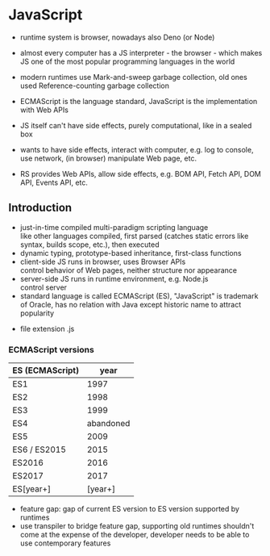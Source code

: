 # JavaScript



<!-- todo: finish -->
<!-- todo: check that all additions past ES2017 are included
https://github.com/tc39/proposals/blob/master/finished-proposals.md
https://2ality.com/2017/02/ecmascript-2018.html
https://2ality.com/2018/02/ecmascript-2019.html
https://2ality.com/2019/12/ecmascript-2020.html
https://2ality.com/2020/09/ecmascript-2021.html
 -->
<!-- todo: note that doesn't cover everything, just basics -->

- runtime system is browser, nowadays also Deno (or Node)
- almost every computer has a JS interpreter - the browser - which makes JS one of the most popular programming languages in the world

- modern runtimes use Mark-and-sweep garbage collection, old ones used Reference-counting garbage collection
- ECMAScript is the language standard, JavaScript is the implementation with Web APIs

- JS itself can't have side effects, purely computational, like in a sealed box
- wants to have side effects, interact with computer, e.g. log to console, use network, (in browser) manipulate Web page, etc.
- RS provides Web APIs, allow side effects, e.g. BOM API, Fetch API, DOM API, Events API, etc.



## Introduction

- just-in-time compiled multi-paradigm scripting language  
  like other languages compiled, first parsed (catches static errors like syntax, builds scope, etc.), then executed
- dynamic typing, prototype-based inheritance, first-class functions
- client-side JS runs in browser, uses Browser APIs  
  control behavior of Web pages, neither structure nor appearance
- server-side JS runs in runtime environment, e.g. Node.js  
  control server
- standard language is called ECMAScript (ES), "JavaScript" is trademark of Oracle, has no relation with Java except historic name to attract popularity
<!-- todo: explain JavaScript = ECMAScript + Web APIs  -->
- file extension .js

### ECMAScript versions

| ES (ECMAScript) | year      |
| --------------- | --------- |
| ES1             | 1997      |
| ES2             | 1998      |
| ES3             | 1999      |
| ES4             | abandoned |
| ES5             | 2009      |
| ES6 / ES2015    | 2015      |
| ES2016          | 2016      |
| ES2017          | 2017      |
| ES[year+]       | [year+]   |

- feature gap: gap of current ES version to ES version supported by runtimes
- use transpiler to bridge feature gap, supporting old runtimes shouldn't come at the expense of the developer, developer needs to be able to use contemporary features